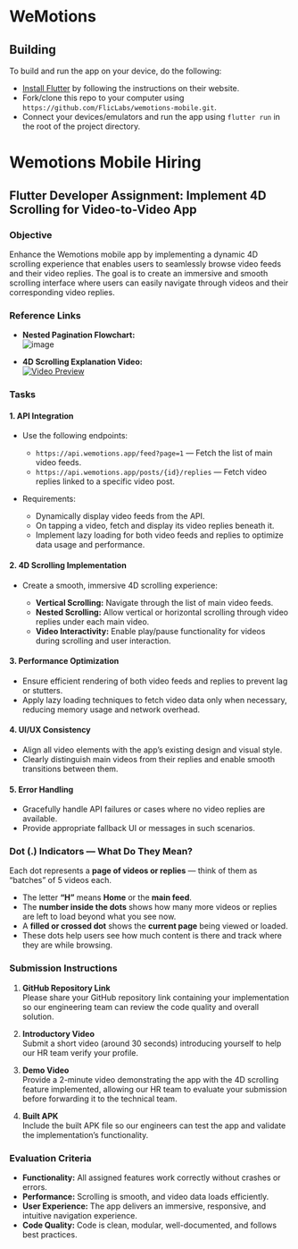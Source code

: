 # WeMotions

## Building

To build and run the app on your device, do the following:

-   [Install Flutter](https://flutter.dev/docs/get-started/install/) by following the instructions on their website.
-   Fork/clone this repo to your computer using `https://github.com/FlicLabs/wemotions-mobile.git`.
-   Connect your devices/emulators and run the app using `flutter run` in the root of the project directory.

# Wemotions Mobile Hiring

## Flutter Developer Assignment: Implement 4D Scrolling for Video-to-Video App

### Objective

Enhance the Wemotions mobile app by implementing a dynamic 4D scrolling experience that enables users to seamlessly browse video feeds and their video replies. The goal is to create an immersive and smooth scrolling interface where users can easily navigate through videos and their corresponding video replies.

### Reference Links

- **Nested Pagination Flowchart:**  
  ![image](https://github.com/user-attachments/assets/cb3bc684-e808-486e-aeca-74904ceb6867)

- **4D Scrolling Explanation Video:**  
  [![Video Preview](https://github.com/user-attachments/assets/2ef5adba-29a3-49d3-afe0-3dbf2db2f812)](https://drive.google.com/file/d/1wc2NeQ3_Wu1yv_O_hec9HtkO-58G7HuQ/preview?usp=sharing)

### Tasks

#### 1. API Integration

- Use the following endpoints:

  - `https://api.wemotions.app/feed?page=1` — Fetch the list of main video feeds.  
  - `https://api.wemotions.app/posts/{id}/replies` — Fetch video replies linked to a specific video post.

- Requirements:

  - Dynamically display video feeds from the API.  
  - On tapping a video, fetch and display its video replies beneath it.  
  - Implement lazy loading for both video feeds and replies to optimize data usage and performance.

#### 2. 4D Scrolling Implementation

- Create a smooth, immersive 4D scrolling experience:

  - **Vertical Scrolling:** Navigate through the list of main video feeds.  
  - **Nested Scrolling:** Allow vertical or horizontal scrolling through video replies under each main video.  
  - **Video Interactivity:** Enable play/pause functionality for videos during scrolling and user interaction.

#### 3. Performance Optimization

- Ensure efficient rendering of both video feeds and replies to prevent lag or stutters.  
- Apply lazy loading techniques to fetch video data only when necessary, reducing memory usage and network overhead.

#### 4. UI/UX Consistency

- Align all video elements with the app’s existing design and visual style.  
- Clearly distinguish main videos from their replies and enable smooth transitions between them.

#### 5. Error Handling

- Gracefully handle API failures or cases where no video replies are available.  
- Provide appropriate fallback UI or messages in such scenarios.

### Dot (.) Indicators — What Do They Mean?

Each dot represents a **page of videos or replies** — think of them as “batches” of 5 videos each.

- The letter **“H”** means **Home** or the **main feed**.
- The **number inside the dots** shows how many more videos or replies are left to load beyond what you see now.
- A **filled or crossed dot** shows the **current page** being viewed or loaded.
- These dots help users see how much content is there and track where they are while browsing.

### Submission Instructions

1. **GitHub Repository Link**  
   Please share your GitHub repository link containing your implementation so our engineering team can review the code quality and overall solution.

2. **Introductory Video**  
   Submit a short video (around 30 seconds) introducing yourself to help our HR team verify your profile.

3. **Demo Video**  
   Provide a 2-minute video demonstrating the app with the 4D scrolling feature implemented, allowing our HR team to evaluate your submission before forwarding it to the technical team.

4. **Built APK**  
   Include the built APK file so our engineers can test the app and validate the implementation’s functionality.

### Evaluation Criteria

- **Functionality:** All assigned features work correctly without crashes or errors.  
- **Performance:** Scrolling is smooth, and video data loads efficiently.  
- **User Experience:** The app delivers an immersive, responsive, and intuitive navigation experience.  
- **Code Quality:** Code is clean, modular, well-documented, and follows best practices.

